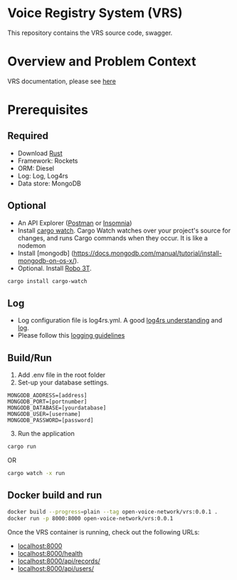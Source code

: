# Voice Registry System (VRS)

This repository contains the VRS source code, swagger.

# Overview and Problem Context

VRS documentation, please see [here](https://github.com/open-voice-network/docs/blob/main/components/voice_registry_system.md)

# Prerequisites

## Required

- Download [Rust](https://www.rust-lang.org/tools/install)
- Framework: Rockets
- ORM: Diesel
- Log: Log, Log4rs
- Data store: MongoDB

## Optional

- An API Explorer ([Postman](https://www.postman.com/downloads) or [Insomnia](https://insomnia.rest/download))
- Install [cargo watch](https://crates.io/crates/cargo-watch). Cargo Watch watches over your project's source for changes, and runs Cargo commands when they occur. It is like a nodemon
- Install [mongodb] (https://docs.mongodb.com/manual/tutorial/install-mongodb-on-os-x/).
- Optional. Install [Robo 3T](https://robomongo.org/).

```sh
cargo install cargo-watch
```
## Log
- Log configuration file is log4rs.yml. A good [log4rs understanding](https://www.programmersought.com/article/83816316972/) and [log](https://docs.rs/log/0.4.6/log/).
- Please follow this [logging guidelines](https://betterprogramming.pub/production-grade-logging-in-rust-applications-2c7fffd108a6)

## Build/Run

1. Add .env file in the root folder
2. Set-up your database settings.

```
MONGODB_ADDRESS=[address]
MONGODB_PORT=[portnumber]
MONGODB_DATABASE=[yourdatabase]
MONGODB_USER=[username]
MONGODB_PASSWORD=[password]
```
3. Run the application


```sh
cargo run
```

OR

```sh
cargo watch -x run
```

## Docker build and run

```sh
docker build --progress=plain --tag open-voice-network/vrs:0.0.1 .
docker run -p 8000:8000 open-voice-network/vrs:0.0.1
```

Once the VRS container is running, check out the following URLs:

- <localhost:8000>
- <localhost:8000/health>
- <localhost:8000/api/records/>
- <localhost:8000/api/users/>
